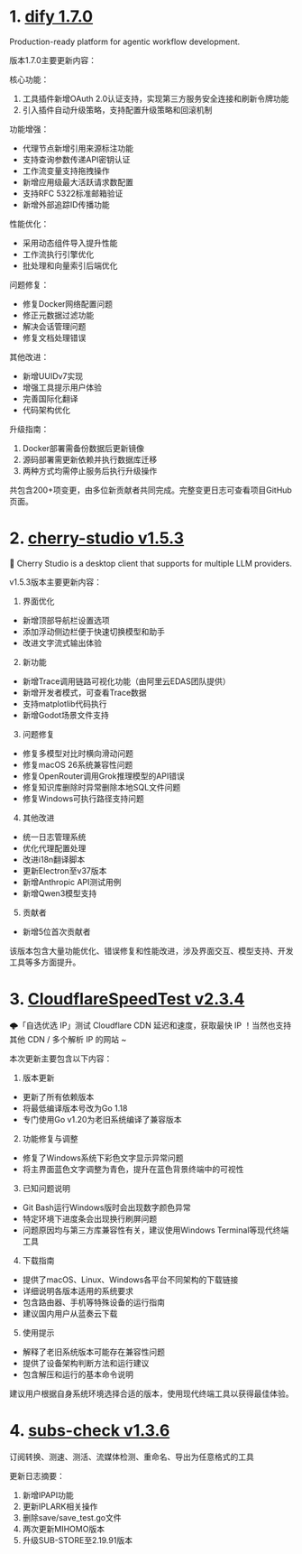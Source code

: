 
# 1. [dify 1.7.0](https://github.com/langgenius/dify/releases/tag/1.7.0)  
Production-ready platform for agentic workflow development.

版本1.7.0主要更新内容：

核心功能：
1. 工具插件新增OAuth 2.0认证支持，实现第三方服务安全连接和刷新令牌功能
2. 引入插件自动升级策略，支持配置升级策略和回滚机制

功能增强：
- 代理节点新增引用来源标注功能
- 支持查询参数传递API密钥认证
- 工作流变量支持拖拽操作
- 新增应用级最大活跃请求数配置
- 支持RFC 5322标准邮箱验证
- 新增外部追踪ID传播功能

性能优化：
- 采用动态组件导入提升性能
- 工作流执行引擎优化
- 批处理和向量索引后端优化

问题修复：
- 修复Docker网络配置问题
- 修正元数据过滤功能
- 解决会话管理问题
- 修复文档处理错误

其他改进：
- 新增UUIDv7实现
- 增强工具提示用户体验
- 完善国际化翻译
- 代码架构优化

升级指南：
1. Docker部署需备份数据后更新镜像
2. 源码部署需更新依赖并执行数据库迁移
3. 两种方式均需停止服务后执行升级操作

共包含200+项变更，由多位新贡献者共同完成。完整变更日志可查看项目GitHub页面。

# 2. [cherry-studio v1.5.3](https://github.com/CherryHQ/cherry-studio/releases/tag/v1.5.3)  
🍒 Cherry Studio is a desktop client that supports for multiple LLM providers.

v1.5.3版本主要更新内容：

1. 界面优化
- 新增顶部导航栏设置选项
- 添加浮动侧边栏便于快速切换模型和助手
- 改进文字流式输出体验

2. 新功能
- 新增Trace调用链路可视化功能（由阿里云EDAS团队提供）
- 新增开发者模式，可查看Trace数据
- 支持matplotlib代码执行
- 新增Godot场景文件支持

3. 问题修复
- 修复多模型对比时横向滑动问题
- 修复macOS 26系统兼容性问题
- 修复OpenRouter调用Grok推理模型的API错误
- 修复知识库删除时异常删除本地SQL文件问题
- 修复Windows可执行路径支持问题

4. 其他改进
- 统一日志管理系统
- 优化代理配置处理
- 改进i18n翻译脚本
- 更新Electron至v37版本
- 新增Anthropic API测试用例
- 新增Qwen3模型支持

5. 贡献者
- 新增5位首次贡献者

该版本包含大量功能优化、错误修复和性能改进，涉及界面交互、模型支持、开发工具等多方面提升。

# 3. [CloudflareSpeedTest v2.3.4](https://github.com/XIU2/CloudflareSpeedTest/releases/tag/v2.3.4)  
🌩「自选优选 IP」测试 Cloudflare CDN 延迟和速度，获取最快 IP ！当然也支持其他 CDN / 多个解析 IP 的网站 ~

本次更新主要包含以下内容：

1. 版本更新
- 更新了所有依赖版本
- 将最低编译版本号改为Go 1.18
- 专门使用Go v1.20为老旧系统编译了兼容版本

2. 功能修复与调整
- 修复了Windows系统下彩色文字显示异常问题
- 将主界面蓝色文字调整为青色，提升在蓝色背景终端中的可视性

3. 已知问题说明
- Git Bash运行Windows版时会出现数字颜色异常
- 特定环境下进度条会出现换行刷屏问题
- 问题原因均与第三方库兼容性有关，建议使用Windows Terminal等现代终端工具

4. 下载指南
- 提供了macOS、Linux、Windows各平台不同架构的下载链接
- 详细说明各版本适用的系统要求
- 包含路由器、手机等特殊设备的运行指南
- 建议国内用户从蓝奏云下载

5. 使用提示
- 解释了老旧系统版本可能存在兼容性问题
- 提供了设备架构判断方法和运行建议
- 包含解压和运行的基本命令说明

建议用户根据自身系统环境选择合适的版本，使用现代终端工具以获得最佳体验。

# 4. [subs-check v1.3.6](https://github.com/beck-8/subs-check/releases/tag/v1.3.6)  
订阅转换、测速、测活、流媒体检测、重命名、导出为任意格式的工具

更新日志摘要：  
1. 新增IPAPI功能  
2. 更新IPLARK相关操作  
3. 删除save/save_test.go文件  
4. 两次更新MIHOMO版本  
5. 升级SUB-STORE至2.19.91版本

